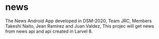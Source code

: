 # news
The News Android App developed in DSM-2020, 
Team JRC, 
Members Takeshi Naito, Jean Ramirez and Juan Valdez, This projec will
get news from news api and api created in Larvel 8.
